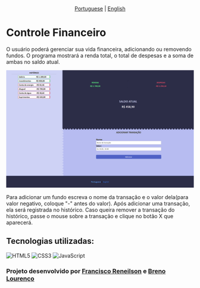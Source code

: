 <p align="center">
  <a href="./README.md">Portuguese</a>
  | 
  <a href="./README_eng.md">English</a>
</p>

<h1>Controle Financeiro</h1>

<p>O usuário poderá gerenciar sua vida financeira, adicionando ou removendo fundos. O programa mostrará a renda total, o total de despesas e a soma de ambas no saldo atual.</p>

<img src="/src/assets/demo/inicio.png" alt="Início">

<p>Para adicionar um fundo escreva o nome da transação e o valor dela(para valor negativo, coloque "-" antes do valor). Após adicionar uma transação, ela será registrada no histórico. Caso queira remover a transação do histórico, passe o mouse sobre a transação e clique no botão X que aparecerá.</p>

<h2>Tecnologias utilizadas:</h2>
<div style="display: inline_block">
  <img alt="HTML5" src="https://img.shields.io/badge/HTML5-E34F26?style=for-the-badge&logo=html5&logoColor=white">
  <img alt="CSS3" src="https://img.shields.io/badge/CSS3-1572B6?style=for-the-badge&logo=css3&logoColor=white">
  <img alt="JavaScript" src="https://img.shields.io/badge/JavaScript-F7DF1E?style=for-the-badge&logo=javascript&logoColor=black">
</div>

<h3>Projeto desenvolvido por 
  <a href="https://github.com/renehtar">Francisco Reneilson</a> e 
  <a href="https://github.com/brenolourenc">Breno Lourenço</a>
</h3>
